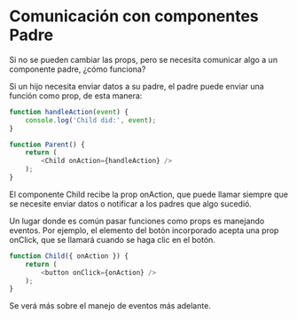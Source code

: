 # Comunicación con componentes Padre

Si no se pueden cambiar las props, pero se necesita comunicar algo a un componente padre, ¿cómo funciona?

Si un hijo necesita enviar datos a su padre, el padre puede enviar una función como prop, de esta manera:

```js
function handleAction(event) {
    console.log('Child did:', event);
}

function Parent() {
    return (
        <Child onAction={handleAction} />
    );
}
```

El componente Child recibe la prop onAction, que puede llamar siempre que se necesite enviar datos o notificar a los padres que algo sucedió.

Un lugar donde es común pasar funciones como props es manejando eventos. Por ejemplo, el elemento del botón incorporado acepta una prop onClick, que se llamará cuando se haga clic en el botón.

```js
function Child({ onAction }) {
    return (
        <button onClick={onAction} />
    );
}
```

Se verá más sobre el manejo de eventos más adelante.